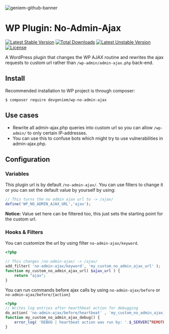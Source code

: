 ![geniem-github-banner](https://cloud.githubusercontent.com/assets/5691777/14319886/9ae46166-fc1b-11e5-9630-d60aa3dc4f9e.png)
# WP Plugin: No-Admin-Ajax
[![Latest Stable Version](https://poser.pugx.org/devgeniem/wp-no-admin-ajax/v/stable)](https://packagist.org/packages/devgeniem/wp-no-admin-ajax) [![Total Downloads](https://poser.pugx.org/devgeniem/wp-no-admin-ajax/downloads)](https://packagist.org/packages/devgeniem/wp-no-admin-ajax) [![Latest Unstable Version](https://poser.pugx.org/devgeniem/wp-no-admin-ajax/v/unstable)](https://packagist.org/packages/devgeniem/wp-no-admin-ajax) [![License](https://poser.pugx.org/devgeniem/wp-no-admin-ajax/license)](https://packagist.org/packages/devgeniem/wp-no-admin-ajax)

A WordPress plugin that changes the WP AJAX routine and rewrites the ajax requests to custom url rather than `/wp-admin/admin-ajax.php` back-end.

## Install

Recommended installation to WP project is through composer:
```
$ composer require devgeniem/wp-no-admin-ajax
```

## Use cases
- Rewrite all admin-ajax.php queries into custom url so you can allow `/wp-admin/` to only certain IP-addresses.
- You can use this to confuse bots which might try to use vulnerabilities in admin-ajax.php.

## Configuration
### Variables
This plugin url is by default `/no-admin-ajax/`. You can use filters to change it or you can set the default value by yourself by using:

```php
// This turns the no admin ajax url to -> /ajax/
define('WP_NO_ADMIN_AJAX_URL','ajax');
```

**Notice:** Value set here can be filtered too, this just sets the starting point for the custom url.

### Hooks & Filters
You can customize the url by using filter `no-admin-ajax/keyword`.
```php
<?php

// This changes /no-admin-ajax/ -> /ajax/
add_filter( 'no-admin-ajax/keyword', 'my_custom_no_admin_ajax_url' );
function my_custom_no_admin_ajax_url( $ajax_url ) {
    return "ajax";
}
```

You can run commands before ajax calls by using `no-admin-ajax/before` or `no-admin-ajax/before/{action}`
```php
<?php
// Writes log entries after hearthbeat action for debugging
do_action( 'no-admin-ajax/before/heartbeat' , 'my_custom_no_admin_ajax_debug' );
function my_custom_no_admin_ajax_debug() {
    error_log( 'DEBUG | heartbeat action was run by: '.$_SERVER[“REMOTE_ADDR”] );
}
```
